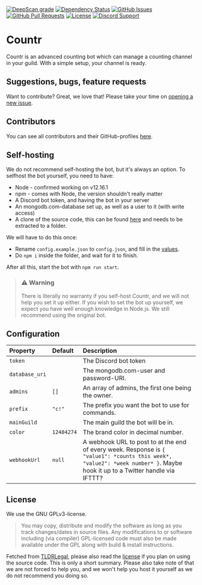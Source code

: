 [![DeepScan grade](https://deepscan.io/api/teams/5752/projects/13580/branches/231936/badge/grade.svg)](https://deepscan.io/dashboard#view=project&tid=5752&pid=13580&bid=231936)
[![Dependency Status](https://david-dm.org/countr/countr.svg)](https://david-dm.org/countr/countr)
[![GitHub Issues](https://img.shields.io/github/issues-raw/countr/countr.svg)](https://github.com/countr/countr/issues)
[![GitHub Pull Requests](https://img.shields.io/github/issues-pr-raw/countr/countr.svg)](https://github.com/countr/countr/pulls)
[![License](https://img.shields.io/github/license/countr/countr.svg)](https://github.com/countr/countr/blob/master/LICENSE)
[![Discord Support](https://img.shields.io/discord/449576301997588490.svg)](https://promise.solutions/support)

# Countr

Countr is an advanced counting bot which can manage a counting channel in your guild. With a simple setup, your channel is ready.

## Suggestions, bugs, feature requests

Want to contribute? Great, we love that! Please take your time on [opening a new issue](https://github.com/countr/countr/issues/new).

## Contributors

You can see all contributors and their GitHub-profiles [here](https://github.com/countr/countr/graphs/contributors).

## Self-hosting
We do not recommend self-hosting the bot, but it's always an option. To selfhost the bot yourself, you need to have:
* Node - confirmed working on v12.16.1
* npm - comes with Node, the version shouldn't really matter
* A Discord bot token, and having the bot in your server
* An mongodb.com-database set up, as well as a user to it (with write access)
* A clone of the source code, this can be found [here](https://github.com/countr/countr) and needs to be extracted to a folder.

We will have to do this once:
* Rename `config.example.json` to `config.json`, and fill in the [values](#configuration).
* Do `npm i` inside the folder, and wait for it to finish.

After all this, start the bot with `npm run start`.

> ### ⚠ Warning 
> There is literally no warranty if you self-host Countr, and we will not help you set it up either. If you wish to set the bot up yourself, we expect you have well enough knowledge in Node.js. We still recommend using the original bot.

## Configuration

| Property       | Default    | Description |
|:---------------|:-----------|:------------|
| `token`        |            | The Discord bot token | 
| `database_uri` |            | The mongodb.com-user and password-URI. | N/A |
| `admins`       | `[]`       | An array of admins, the first one being the owner. | 
| `prefix`       | `"c!"`     | The prefix you want the bot to use for commands. |
| `mainGuild`    |            | The main guild the bot will be in. |
| `color`        | `12404274` | The brand color in decimal number. |
| `webhookUrl`   | `null`     | A webhook URL to post to at the end of every week. Response is `{ "value1": *counts this week*, "value2": *week number* }`. Maybe hook it up to a Twitter handle via IFTTT? |

## License

We use the GNU GPLv3-license.

> You may copy, distribute and modify the software as long as you track changes/dates in source files. Any modifications to or software including (via compiler) GPL-licensed code must also be made available under the GPL along with build & install instructions.

Fetched from [TLDRLegal](https://tldrlegal.com/license/gnu-general-public-license-v3-(gpl-3)), please also read the [license](https://github.com/countr/countr/blob/master/LICENSE) if you plan on using the source code. This is only a short summary. Please also take note of that we are not forced to help you, and we won't help you host it yourself as we do not recommend you doing so.
